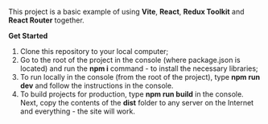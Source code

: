 This project is a basic example of using **Vite**, **React**, **Redux Toolkit** and **React Router** together.  

**Get Started**  
1. Clone this repository to your local computer;
2. Go to the root of the project in the console (where package.json is located) and run the **npm i** command - to install the necessary libraries;
3. To run locally in the console (from the root of the project), type **npm run dev** and follow the instructions in the console.
4. To build projects for production, type **npm run build** in the console. Next, copy the contents of the **dist** folder to any server on the Internet and everything - the site will work.

